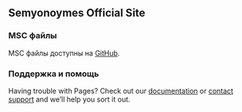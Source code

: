 ## Semyonoymes Official Site

### MSC файлы

MSC файлы доступны на [GitHub](https://github.com/NikitaBashirov/MSC).

### Поддержка и помощь

Having trouble with Pages? Check out our [documentation](https://docs.github.com/categories/github-pages-basics/) or [contact support](https://support.github.com/contact) and we’ll help you sort it out.
